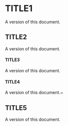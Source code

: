 # TITLE1

A version of this document.

## TITLE2

A version of this document.

#### TITLE3

A version of this document.

#### TITLE4

A version of this document.~

## TITLE5

A version of this document.
